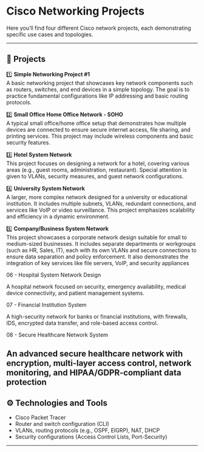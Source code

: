 # Cisco Networking Projects

Here you’ll find four different Cisco network projects, each demonstrating specific use cases and topologies.

---

## 📁 Projects

1️⃣ **Simple Networking Project #1**  
A basic networking project that showcases key network components such as routers, switches, and end devices in a simple topology. The goal is to practice fundamental configurations like IP addressing and basic routing protocols.

2️⃣ **Small Office Home Office Network - SOHO**  
A typical small office/home office setup that demonstrates how multiple devices are connected to ensure secure internet access, file sharing, and printing services. This project may include wireless components and basic security features.

3️⃣ **Hotel System Network**  
This project focuses on designing a network for a hotel, covering various areas (e.g., guest rooms, administration, restaurant). Special attention is given to VLANs, security measures, and guest network configurations.

4️⃣ **University System Network**  
A larger, more complex network designed for a university or educational institution. It includes multiple subnets, VLANs, redundant connections, and services like VoIP or video surveillance. This project emphasizes scalability and efficiency in a dynamic environment.

5️⃣ **Company/Business System Network**  
This project showcases a corporate network design suitable for small to medium-sized businesses. It includes separate departments or workgroups (such as HR, Sales, IT), each with its own VLANs and secure connections to ensure data separation and policy enforcement. It also demonstrates the integration of key services like file servers, VoIP, and security appliances


06 - Hospital System Network Design

A hospital network focused on security, emergency availability, medical device connectivity, and patient management systems.

07 - Financial Institution System

A high-security network for banks or financial institutions, with firewalls, IDS, encrypted data transfer, and role-based access control.

08 - Secure Healthcare Network System

An advanced secure healthcare network with encryption, multi-layer access control, network monitoring, and HIPAA/GDPR-compliant data protection
---

## ⚙️ Technologies and Tools

- Cisco Packet Tracer 
- Router and switch configuration (CLI)
- VLANs, routing protocols (e.g., OSPF, EIGRP), NAT, DHCP
- Security configurations (Access Control Lists, Port-Security)

---





